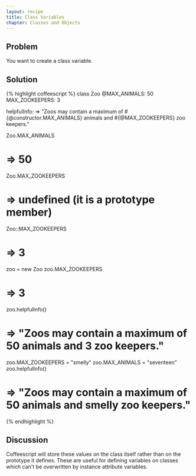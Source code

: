 ```yaml
---
layout: recipe
title: Class Variables
chapter: Classes and Objects
---
```

## Problem

You want to create a class variable.

## Solution

{% highlight coffeescript %}
class Zoo
  @MAX_ANIMALS: 50
  MAX_ZOOKEEPERS: 3
  
  helpfulInfo: =>
    "Zoos may contain a maximum of #{@constructor.MAX_ANIMALS} animals and #{@MAX_ZOOKEEPERS} zoo keepers."

Zoo.MAX_ANIMALS
# => 50

Zoo.MAX_ZOOKEEPERS
# => undefined (it is a prototype member)

Zoo::MAX_ZOOKEEPERS
# => 3

zoo = new Zoo
zoo.MAX_ZOOKEEPERS
# => 3
zoo.helpfulInfo()
# => "Zoos may contain a maximum of 50 animals and 3 zoo keepers."

zoo.MAX_ZOOKEEPERS = "smelly"
zoo.MAX_ANIMALS = "seventeen"
zoo.helpfulInfo()
# => "Zoos may contain a maximum of 50 animals and smelly zoo keepers."
{% endhighlight %}

## Discussion

Coffeescript will store these values on the class itself rather than on the prototype it defines.  These are useful for defining variables on classes which can't be overwritten by instance attribute variables.
